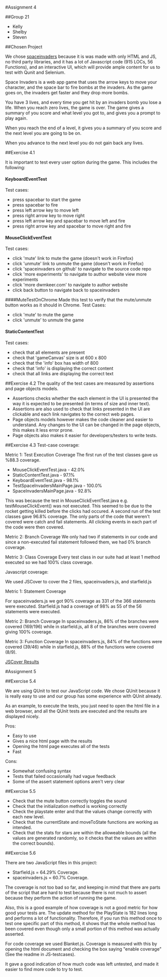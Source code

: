 #Assignment 4

##Group 21
* Kelly
* Shelby
* Steven

##Chosen Project

We chose [spaceinvaders](https://github.com/dwmkerr/spaceinvaders) because it is
was made with only HTML and JS, no third party libraries, and it has a lot of
Javascript code (915 LOCs, 56 Functions), and an interactive UI, which will provide ample content for us
to test with Qunit and Selenium.

Space Invaders is a web app game that uses the arrow keys to move your
character, and the space bar to fire bombs at the invaders. As the game goes on,
the invaders get faster and they drop more bombs.

You have 3 lives, and every time you get hit by an invaders bomb you lose a
life. When you reach zero lives, the game is over. The game gives a summary of
you score and what level you got to, and gives you a prompt to play again.


When you reach the end of a level, it gives you a summary of you score and the
next level you are going to be on.

When you advance to the next level you do not gain back any lives.

##Exercise 4.1

It is important to test every user option during the game. This includes the following:

#### KeyboardEventTest
Test cases:
 - press spacebar to start the game
 - press spacebar to fire
 - press left arrow key to move left
 - press right arrow key to move right
 - press left arrow key and spacebar to move left and fire
 - press right arrow key and spacebar to move right and fire

#### MouseClickEventTest
Test cases:
 - click 'mute' link to mute the game (doesn't work in Firefox)
 - click 'unmute' link to unmute the game (doesn't work in Firefox)
 - click 'spaceinvaders on github' to navigate to the source code repo
 - click 'more experiments' to navigate to author website view more experiments
 - click 'more dwmkeer.com' to navigate to author website
 - click back button to navigate back to spaceinvaders

####MuteTestOnChrome
Made this test to verify that the mute/unmute button works as it should in Chrome.
Test Cases:
 - click 'mute' to mute the game
 - click 'unmute' to unmute the game

#### StaticContentTest
Test cases:
 - check that all elements are present
 - check that 'gameCanvas' size is at 600 x 800
 - check that the 'info' box has width of 800
 - check that 'info' is displaying the correct content
 - check that all links are displaying the correct text


##Exercise 4.2
The quality of the test cases are measured by assertions and page objects models.
 - Assertions checks whether the each element in the UI is presented the way it is expected to be presented (in terms of size and inner text).
 - Assertions are also used to check that links presented in the UI are clickable and each  link navigates to the correct web pages.
 - Page objects models however makes the code cleaner and easier to understand. Any changes to the UI can be changed in the page objects, this makes it less error prone.
 - Page objects also makes it easier for developers/testers to write tests.

##Exercise 4.3
Test-case coverage:

Metric 1: Test Execution Coverage
The first run of the test classes gave us %88.3 coverage.
 - MouseClickEventTest.java - 42.0%
 - StaticContentTest.java - 97.1%
 - KeyboardEventTest.java - 98.1%
 - TestSpaceInvadersMainPage.java - 100.0%
 - SpaceInvadersMainPage.java - 92.8%

This was because the test in MouseClickEventTest.java e.g. testMouseClickEvent() was not executed. This seemed to be due to the rocket getting killed before the clicks had occured. A second run of the test classes gave 96.8% coverage. The only parts of the code that weren't covered were catch and fail statements. All clicking events in each part of the code were then covered.

Metric 2: Branch Coverage
We only had two if statements in our code and since a non-executed fail statement followed them, we had 0% branch coverage.

Metric 3: Class Coverage
Every test class in our suite had at least 1 method executed so we had 100% class coverage.


Javascript coverage:

We used JSCover to cover the 2 files, spaceinvaders.js, and starfield.js

Metric 1: Statement Coverage

For spaceinvaders.js we got 90% coverage as 331 of the 366 statements were executed. Starfield.js had a coverage of 98% as 55 of the 56 statements were executed.

Metric 2: Branch Coverage
In spaceinvaders.js, 86% of the branches were covered (169/196) while in starfield.js, all 8 of the branches were covered giving 100% coverage.

Metric 3: Function Coverage
In spaceinvaders.js, 84% of the functions were covered (39/46) while in starfield.js, 88% of the functions were covered (8/9).

[JSCover Results](https://github.com/UBC-CPEN422/group21/blob/master/text-reports/jscover.png)

#Assignment 5

##Exercise 5.4

We are using QUnit to test our JavaScript code. We chose QUnit because it is
really easy to use and our group has some experience with QUnit already.

As an example, to execute the tests, you just need to open the html file in a
web browser, and all the QUnit tests are executed and the results are displayed
nicely.

Pros:
* Easy to use
* Gives a nice html page with the results
* Opening the html page executes all of the tests
* Fast

Cons:
* Somewhat confusing syntax
* Tests that failed occasionally had vague feedback
* Some of the assert statement options aren't very clear 

##Exercise 5.5

* Check that the mute button correctly toggles the sound
* Check that the initialization method is working correctly
* Check the playstate enter and that the values change correctly with each new
  level.
* Check that the currentState and moveToState functions are working as intended.
* Check that the stats for stars are within the alloweable bounds (all the
  values are generated randomly, so it checks that the values are within the
  correct bounds).

##Exercise 5.6

There are two JavaScript files in this project:
  * Starfield.js = 64.29% Coverage.
  * spaceinvaders.js = 60.7% Coverage.

The coverage is not too bad so far, and keeping in mind that there are parts of
the script that are hard to test because there is not much to assert because
they perform the action of running the game.

Also, this is a good example of how coverage is not a good metric for how good
your tests are. The update method for the PlayState is 182 lines long and
performs a lot of functionality. Therefore, if you run this method once to test
one specific part of this method, it shows that the whole method has been
covered even though only a small portion of this method was actually asserted.

For code coverage we used Blanket.js. Coverage is measured with this by opening
the html document and checking the box saying "enable coverage" (See the readme
in JS-testcases).

It gave a good indication of how much code was left untested, and made it easier
to find more code to try to test.

